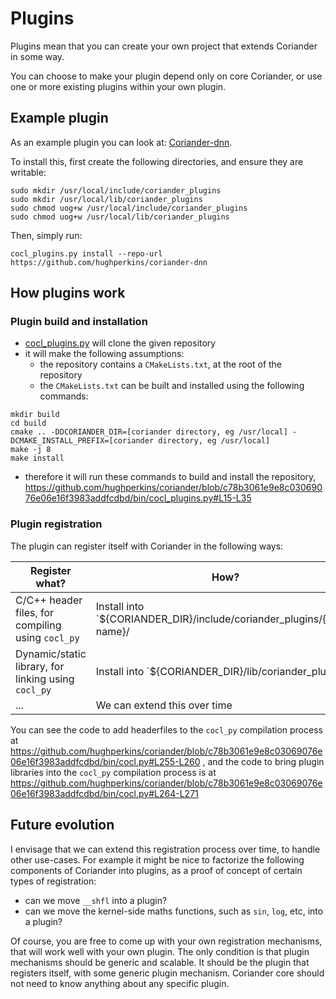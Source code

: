 # Plugins

Plugins mean that you can create your own project that extends Coriander in some way.

You can choose to make your plugin depend only on core Coriander, or use one or more existing plugins within your own plugin.

## Example plugin

As an example plugin you can look at: [Coriander-dnn](https://github.com/hughperkins/coriander-dnn).

To install this, first create the following directories, and ensure they are writable:
```
sudo mkdir /usr/local/include/coriander_plugins
sudo mkdir /usr/local/lib/coriander_plugins
sudo chmod uog+w /usr/local/include/coriander_plugins
sudo chmod uog+w /usr/local/lib/coriander_plugins
```

Then, simply run:

```
cocl_plugins.py install --repo-url https://github.com/hughperkins/coriander-dnn
```

## How plugins work

### Plugin build and installation

- [cocl_plugins.py](https://github.com/hughperkins/coriander/blob/c78b3061e9e8c03069076e06e16f3983addfcdbd/bin/cocl_plugins.py) will clone the given repository
- it will make the following assumptions:
  - the repository contains a `CMakeLists.txt`, at the root of the repository
  - the `CMakeLists.txt` can be built and installed using the following commands:
```
mkdir build
cd build
cmake .. -DDCORIANDER_DIR=[coriander directory, eg /usr/local] -DCMAKE_INSTALL_PREFIX=[coriander directory, eg /usr/local]
make -j 8
make install
```
- therefore it will run these commands to build and install the repository, https://github.com/hughperkins/coriander/blob/c78b3061e9e8c03069076e06e16f3983addfcdbd/bin/cocl_plugins.py#L15-L35

### Plugin registration

The plugin can register itself with Coriander in the following ways:

| Register what? | How? |
|---------|---------|
| C/C++ header files, for compiling using `cocl_py` | Install into `${CORIANDER_DIR}/include/coriander_plugins/{plugin name}/ |
| Dynamic/static library, for linking using `cocl_py` | Install into `${CORIANDER_DIR}/lib/coriander_plugins/ |
| ... | We can extend this over time |

You can see the code to add headerfiles to the `cocl_py` compilation process at https://github.com/hughperkins/coriander/blob/c78b3061e9e8c03069076e06e16f3983addfcdbd/bin/cocl.py#L255-L260 , and the code to bring plugin libraries into the `cocl_py` compilation process
is at https://github.com/hughperkins/coriander/blob/c78b3061e9e8c03069076e06e16f3983addfcdbd/bin/cocl.py#L264-L271

## Future evolution

I envisage that we can extend this registration process over time, to handle other use-cases. For example it might be nice to factorize the
following components of Coriander into plugins, as a proof of concept of certain types of registration:

- can we move `__shfl` into a plugin?
- can we move the kernel-side maths functions, such as `sin`, `log`, etc, into a plugin?

Of course, you are free to come up with your own registration mechanisms, that will work well with your own plugin.  The only condition is
that plugin mechanisms should be generic and scalable.  It should be the plugin that registers itself, with some generic plugin mechanism.
Coriander core should not need to know anything about any specific plugin.
